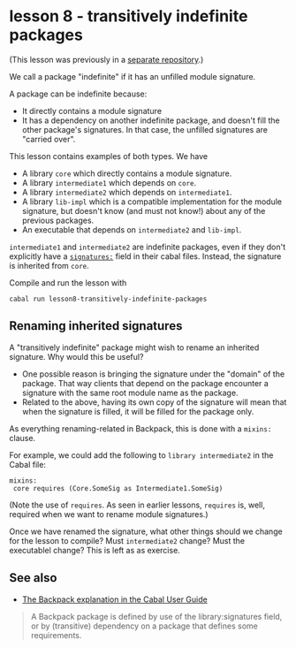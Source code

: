 # lesson 8 - transitively indefinite packages

(This lesson was previously in a [separate
repository](https://twitter.com/DiazCarrete/status/1379126087637143556).)

We call a package "indefinite" if it has an unfilled module signature. 

A package can be indefinite because: 

- It directly contains a module signature
- It has a dependency on another indefinite package, and doesn't fill the
  other package's signatures. In that case, the unfilled signatures are
  "carried over".

This lesson contains examples of both types. We have 

- A library `core` which directly contains a module signature.
- A library `intermediate1` which depends on `core`.
- A library `intermediate2` which depends on `intermediate1`.
- A library `lib-impl` which is a compatible implementation for the
  module signature, but doesn't know (and must not know!) about any of the
  previous packages.
- An executable that depends on `intermediate2` and `lib-impl`.

`intermediate1` and `intermediate2` are indefinite packages, even if they don't
explicitly have a
[`signatures:`](https://cabal.readthedocs.io/en/latest/cabal-package.html#pkg-field-library-signatures)
field in their cabal files. Instead, the signature is inherited from `core`.

Compile and run the lesson with

    cabal run lesson8-transitively-indefinite-packages

## Renaming inherited signatures

A "transitively indefinite" package might wish to rename an inherited
signature. Why would this be useful? 

- One possible reason is bringing the signature under the "domain" of the
  package. That way clients that depend on the package encounter a signature
  with the same root module name as the package.
- Related to the above, having its own copy of the signature will mean that
  when the signature is filled, it will be filled for the package only.
  
As everything renaming-related in Backpack, this is done with a `mixins:`
clause.

For example, we could add the following to `library intermediate2` in the Cabal
file:

    mixins:
     core requires (Core.SomeSig as Intermediate1.SomeSig)

(Note the use of `requires`. As seen in earlier lessons, `requires` is, well,
required when we want to rename module signatures.)

Once we have renamed the signature, what other things should we change for the
lesson to compile? Must `intermediate2` change? Must the executablel change?
This is left as as exercise.

## See also

- [The Backpack explanation in the Cabal User
  Guide](https://cabal.readthedocs.io/en/latest/cabal-package.html#backpack) 

>  A Backpack package is defined by use of the library:signatures field, or by
>  (transitive) dependency on a package that defines some requirements. 

